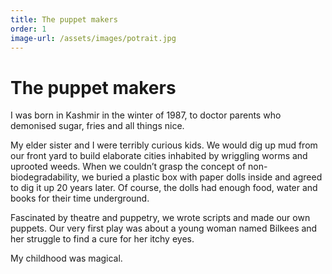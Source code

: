 ```yaml
---
title: The puppet makers
order: 1
image-url: /assets/images/potrait.jpg
---
```


# The puppet makers

I was born in Kashmir in the winter of 1987, to doctor parents who demonised sugar, fries and all things nice.

My elder sister and I were terribly curious kids. We would dig up mud from our front yard to build elaborate cities inhabited by wriggling worms and uprooted weeds. When we couldn’t grasp the concept of non-biodegradability, we buried a plastic box with paper dolls inside and agreed to dig it up 20 years later. Of course, the dolls had enough food, water and books for their time underground.

Fascinated by theatre and puppetry, we wrote scripts and made our own puppets. Our very first play was about a young woman named Bilkees and her struggle to find a cure for her itchy eyes.

My childhood was magical.
